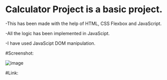 # Calculator Project is a basic project.

-This has been made with the help of HTML, CSS Flexbox and JavaScript.

-All the logic has been implemented in JavaScipt.

-I have used JavaScipt DOM manipulation.

#Screenshot:

![image](https://github.com/Hexzenberg/Calculator-Project/assets/98541526/7ae6cd59-c723-4c2d-abd3-ece9077493f9)

#Link:
